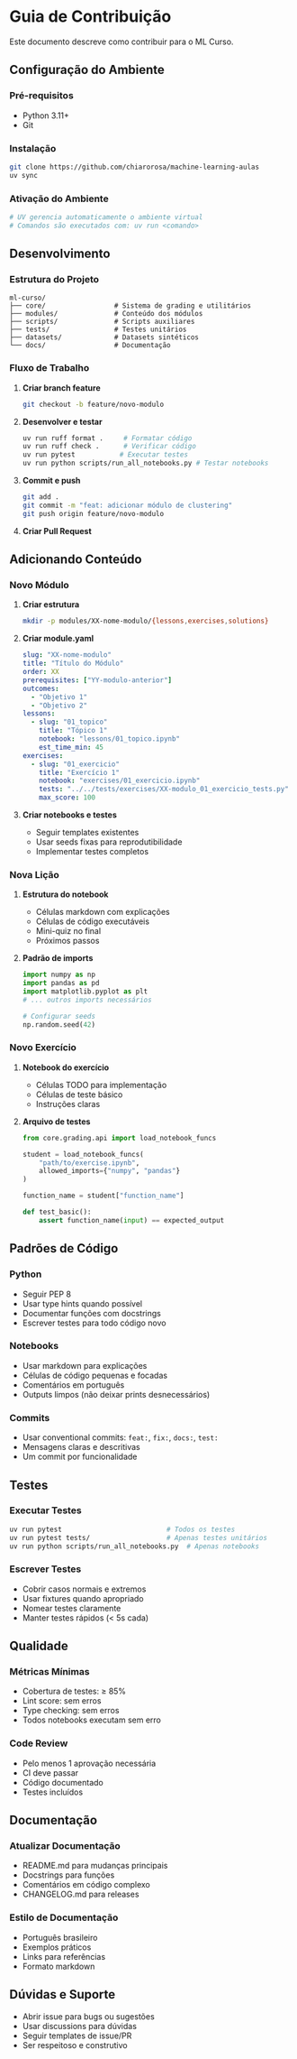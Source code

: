 # Guia de Contribuição

Este documento descreve como contribuir para o ML Curso.

## Configuração do Ambiente

### Pré-requisitos

- Python 3.11+
- Git

### Instalação

```bash
git clone https://github.com/chiarorosa/machine-learning-aulas
uv sync
```

### Ativação do Ambiente

```bash
# UV gerencia automaticamente o ambiente virtual
# Comandos são executados com: uv run <comando>
```

## Desenvolvimento

### Estrutura do Projeto

```
ml-curso/
├── core/                 # Sistema de grading e utilitários
├── modules/              # Conteúdo dos módulos
├── scripts/              # Scripts auxiliares
├── tests/                # Testes unitários
├── datasets/             # Datasets sintéticos
└── docs/                 # Documentação
```

### Fluxo de Trabalho

1. **Criar branch feature**

   ```bash
   git checkout -b feature/novo-modulo
   ```

2. **Desenvolver e testar**

   ```bash
   uv run ruff format .     # Formatar código
   uv run ruff check .      # Verificar código
   uv run pytest           # Executar testes
   uv run python scripts/run_all_notebooks.py # Testar notebooks
   ```

3. **Commit e push**

   ```bash
   git add .
   git commit -m "feat: adicionar módulo de clustering"
   git push origin feature/novo-modulo
   ```

4. **Criar Pull Request**

## Adicionando Conteúdo

### Novo Módulo

1. **Criar estrutura**

   ```bash
   mkdir -p modules/XX-nome-modulo/{lessons,exercises,solutions}
   ```

2. **Criar module.yaml**

   ```yaml
   slug: "XX-nome-modulo"
   title: "Título do Módulo"
   order: XX
   prerequisites: ["YY-modulo-anterior"]
   outcomes:
     - "Objetivo 1"
     - "Objetivo 2"
   lessons:
     - slug: "01_topico"
       title: "Tópico 1"
       notebook: "lessons/01_topico.ipynb"
       est_time_min: 45
   exercises:
     - slug: "01_exercicio"
       title: "Exercício 1"
       notebook: "exercises/01_exercicio.ipynb"
       tests: "../../tests/exercises/XX-modulo_01_exercicio_tests.py"
       max_score: 100
   ```

3. **Criar notebooks e testes**
   - Seguir templates existentes
   - Usar seeds fixas para reprodutibilidade
   - Implementar testes completos

### Nova Lição

1. **Estrutura do notebook**

   - Células markdown com explicações
   - Células de código executáveis
   - Mini-quiz no final
   - Próximos passos

2. **Padrão de imports**

   ```python
   import numpy as np
   import pandas as pd
   import matplotlib.pyplot as plt
   # ... outros imports necessários

   # Configurar seeds
   np.random.seed(42)
   ```

### Novo Exercício

1. **Notebook do exercício**

   - Células TODO para implementação
   - Células de teste básico
   - Instruções claras

2. **Arquivo de testes**

   ```python
   from core.grading.api import load_notebook_funcs

   student = load_notebook_funcs(
       "path/to/exercise.ipynb",
       allowed_imports={"numpy", "pandas"}
   )

   function_name = student["function_name"]

   def test_basic():
       assert function_name(input) == expected_output
   ```

## Padrões de Código

### Python

- Seguir PEP 8
- Usar type hints quando possível
- Documentar funções com docstrings
- Escrever testes para todo código novo

### Notebooks

- Usar markdown para explicações
- Células de código pequenas e focadas
- Comentários em português
- Outputs limpos (não deixar prints desnecessários)

### Commits

- Usar conventional commits: `feat:`, `fix:`, `docs:`, `test:`
- Mensagens claras e descritivas
- Um commit por funcionalidade

## Testes

### Executar Testes

```bash
uv run pytest                          # Todos os testes
uv run pytest tests/                   # Apenas testes unitários
uv run python scripts/run_all_notebooks.py  # Apenas notebooks
```

### Escrever Testes

- Cobrir casos normais e extremos
- Usar fixtures quando apropriado
- Nomear testes claramente
- Manter testes rápidos (< 5s cada)

## Qualidade

### Métricas Mínimas

- Cobertura de testes: ≥ 85%
- Lint score: sem erros
- Type checking: sem erros
- Todos notebooks executam sem erro

### Code Review

- Pelo menos 1 aprovação necessária
- CI deve passar
- Código documentado
- Testes incluídos

## Documentação

### Atualizar Documentação

- README.md para mudanças principais
- Docstrings para funções
- Comentários em código complexo
- CHANGELOG.md para releases

### Estilo de Documentação

- Português brasileiro
- Exemplos práticos
- Links para referências
- Formato markdown

## Dúvidas e Suporte

- Abrir issue para bugs ou sugestões
- Usar discussions para dúvidas
- Seguir templates de issue/PR
- Ser respeitoso e construtivo
